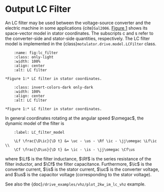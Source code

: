 # Output LC Filter

An LC filter may be used between the voltage-source converter and the electric machine in some applications {cite}`Sal2006`. [Figure 1](fig:lc_filter) shows its space-vector model in stator coordinates. The subscripts c and s refer to the converter-side and stator-side quantities, respectively. The LC filter model is implemented in the {class}`motulator.drive.model.LCFilter` class.  

```{figure} ../figs/lc_filter.svg
    :name: fig:lc_filter
    :class: only-light
    :width: 100%
    :align: center
    :alt: LC filter

*Figure 1:* LC filter in stator coordinates. 
```

```{figure} ../figs/lc_filter.svg
    :class: invert-colors-dark only-dark
    :width: 100%
    :align: center
    :alt: LC filter

*Figure 1:* LC filter in stator coordinates. 
```

In general coordinates rotating at the angular speed $\omegac$, the dynamic model of the filter is

```{math}
    :label: LC_filter_model

    \Lf \frac{\D\ic}{\D t} &= \uc - \us - \Rf \ic - \jj\omegac \Lf\ic \\
    \Cf \frac{\D\us}{\D t} &= \ic - \is - \jj\omegac \Cf\us
```

where $\Lf$ is the filter inductance, $\Rf$ is the series resistance of the filter inductor, and $\Cf$ the filter capacitance. Furthermore, $\ic$ is the converter current, $\is$ is the stator current, $\uc$ is the converter voltage, and $\us$ is the capacitor voltage (corresponding to the stator voltage). 

See also the {doc}`/drive_examples/vhz/plot_2kw_im_lc_vhz` example.